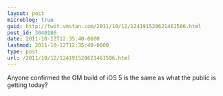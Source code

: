 ```yaml
---
layout: post
microblog: true
guid: http://twit.vmstan.com/2011/10/12/124191520621461506.html
post_id: 3040186
date: 2011-10-12T12:35:40-0600
lastmod: 2011-10-12T12:35:40-0600
type: post
url: /2011/10/12/124191520621461506.html
---
```

Anyone confirmed the GM build of iOS 5 is the same as what the public is getting today?
